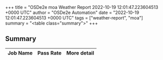 +++
title = "OSDe2e moa Weather Report 2022-10-19 12:01:47.223604513 +0000 UTC"
author = "OSDe2e Automation"
date = "2022-10-19 12:01:47.223604513 +0000 UTC"
tags = ["weather-report", "moa"]
summary = "<table class=\"summary\"></table>"
+++
## Summary

| Job Name | Pass Rate | More detail |
|----------|-----------|-------------|




